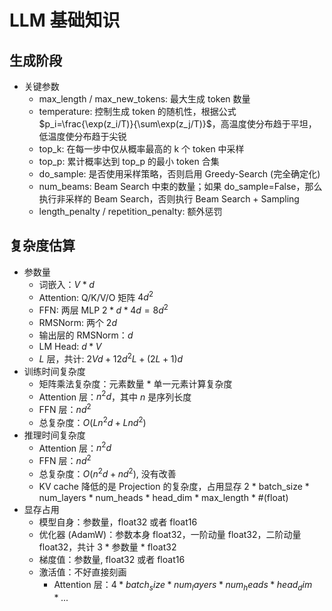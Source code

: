 # LLM 基础知识

## 生成阶段
+ 关键参数
  + max_length / max_new_tokens: 最大生成 token 数量
  + temperature: 控制生成 token 的随机性，根据公式 $p_i=\frac{\exp(z_i/T)}{\sum\exp(z_j/T)}$，高温度使分布趋于平坦，低温度使分布趋于尖锐
  + top_k: 在每一步中仅从概率最高的 k 个 token 中采样
  + top_p: 累计概率达到 top_p 的最小 token 合集
  + do_sample: 是否使用采样策略，否则启用 Greedy-Search (完全确定化)
  + num_beams: Beam Search 中束的数量；如果 do_sample=False，那么执行非采样的 Beam Search，否则执行 Beam Search + Sampling
  + length_penalty / repetition_penalty: 额外惩罚

## 复杂度估算
+ 参数量
  + 词嵌入：$V * d$
  + Attention: Q/K/V/O 矩阵 $4d^2$
  + FFN: 两层 MLP $2 * d * 4d = 8d^2$
  + RMSNorm: 两个 $2d$
  + 输出层的 RMSNorm：$d$
  + LM Head: $d * V$
  + $L$ 层，共计: $2Vd + 12d^2L + (2L + 1)d$
+ 训练时间复杂度
  + 矩阵乘法复杂度：元素数量 * 单一元素计算复杂度
  + Attention 层：$n^2d$，其中 $n$ 是序列长度
  + FFN 层：$nd^2$
  + 总复杂度：$O(Ln^2d + Lnd^2)$
+ 推理时间复杂度
    + Attention 层：$n^2d$
    + FFN 层：$nd^2$
    + 总复杂度：$O(n^2d + nd^2)$, 没有改善
    + KV cache 降低的是 Projection 的复杂度，占用显存 2 * batch_size * num_layers * num_heads * head_dim * max_length * #(float)
+ 显存占用
  + 模型自身：参数量，float32 或者 float16
  + 优化器 (AdamW)：参数本身 float32，一阶动量 float32，二阶动量 float32，共计 3 * 参数量 * float32
  + 梯度值：参数量, float32 或者 float16
  + 激活值：不好直接刻画
    + Attention 层：$4 * batch_size * num_layers * num_heads * head_dim * ...$